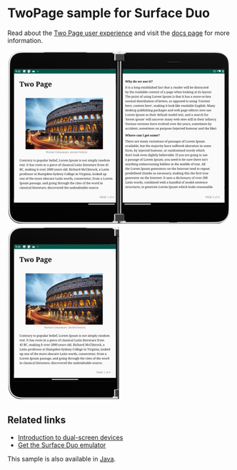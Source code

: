 # TwoPage sample for Surface Duo

Read about the [Two Page user experience](https://docs.microsoft.com/dual-screen/introduction#two-page) and visit the [docs page](https://docs.microsoft.com/dual-screen/android/sample-code/two-page) for more information.

![Two Page example spanned across two screens](Screenshots/two-page-500.png) ![Two Page example on single screen](Screenshots/two-page-250.png)

## Related links

- [Introduction to dual-screen devices](https://docs.microsoft.com/dual-screen/introduction)
- [Get the Surface Duo emulator](https://docs.microsoft.com/dual-screen/android/emulator/)

This sample is also available in [Java](https://github.com/microsoft/surface-duo-sdk-samples/tree/master/TwoPage).
